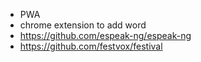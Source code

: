- PWA
- chrome extension to add word
- https://github.com/espeak-ng/espeak-ng
- https://github.com/festvox/festival